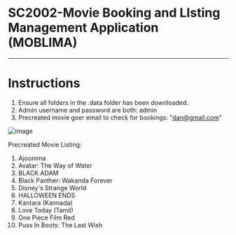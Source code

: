 
# SC2002-Movie Booking and LIsting Management Application (MOBLIMA)
-------------------------------------------------------------------

# Instructions

1) Ensure all folders in the .data folder has been downloaded.
2) Admin username and password are both: admin
3) Precreated movie goer email to check for bookings: "dan@gmail.com"



![image](https://user-images.githubusercontent.com/39144132/201506237-9969ecf8-a752-41c1-bad4-68fa3fa79642.png)

Precreated Movie Listing:
1) Ajoomma
2) Avatar: The Way of Water
3) BLACK ADAM
4) Black Panther: Wakanda Forever
5) Disney's Strange World
6) HALLOWEEN ENDS
7) Kantara (Kannada)
8) Love Today (Tamil)
9) One Piece Film Red
10) Puss In Boots: The Last Wish
